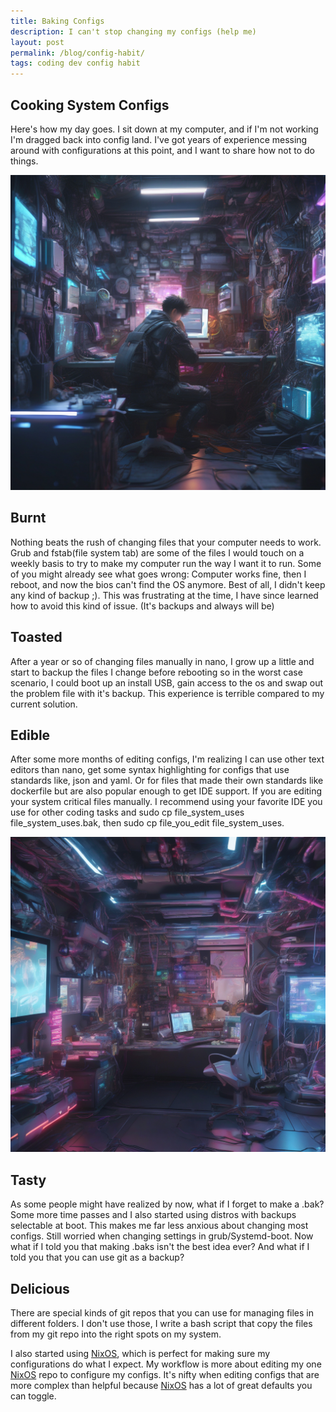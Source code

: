 ```yaml
---
title: Baking Configs
description: I can't stop changing my configs (help me)
layout: post
permalink: /blog/config-habit/
tags: coding dev config habit
---
```


## Cooking System Configs
Here's how my day goes. I sit down at my computer, and if I'm not working I'm
dragged back into config land. I've got years of experience messing around with
configurations at this point, and I want to share how not to do things.

![A cyberpunk guy at a computer](/assets/images/cool-graphics/config-habit2.jpg)

## Burnt

Nothing beats the rush of changing files that your computer needs to work. Grub
and fstab(file system tab) are some of the files I would touch on a weekly
basis to try to make my computer run the way I want it to run. Some of you
might already see what goes wrong: Computer works fine, then I reboot, and now
the bios can't find the OS anymore. Best of all, I didn't keep any kind of
backup ;). This was frustrating at the time, I have since learned
how to avoid this kind of issue. (It's backups and always will be)

## Toasted

After a year or so of changing files manually in nano, I grow up a little and
start to backup the files I change before rebooting so in the worst case
scenario, I could boot up an install USB, gain access to the os and swap out
the problem file with it's backup. This experience is terrible compared to
my current solution.

## Edible

After some more months of editing configs, I'm realizing I can use other
text editors than nano, get some syntax highlighting for configs that use
standards like, json and yaml. Or for files that made their own standards like
dockerfile but are also popular enough to get IDE support. If you are editing
your system critical files manually. I recommend using your favorite IDE you
use for other coding tasks and sudo cp file_system_uses file_system_uses.bak,
then sudo cp file_you_edit file_system_uses.

![Another cyberpunk guy at a computer](/assets/images/cool-graphics/config-habit1.jpg)

## Tasty

As some people might have realized by now, what if I forget to make a .bak?
Some more time passes and I also started using distros with backups selectable
at boot. This makes me far less anxious about changing most configs. Still
worried when changing settings in grub/Systemd-boot. Now what if I told you
that making .baks isn't the best idea ever? And what if I told you that you can
use git as a backup?

## Delicious

There are special kinds of git repos that you can use for managing files in
different folders. I don't use those, I write a bash script that
copy the files from my git repo into the right spots on my system.

I also started using [NixOS](https://nixos.org/), which is perfect for making
sure my configurations do what I expect. My workflow is more about editing my
one [NixOS](https://nixos.org/) repo to configure my configs. It's nifty when
editing configs that are more complex than helpful because [NixOS](https://nixos.org)
has a lot of great defaults you can toggle.
